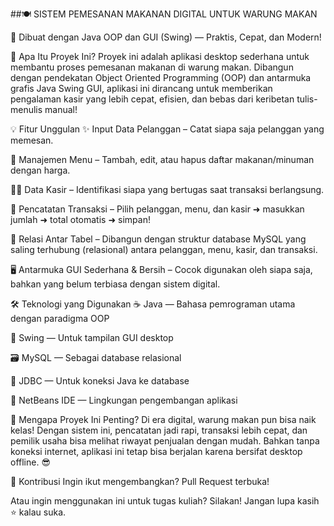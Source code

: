 ##🍽️ SISTEM PEMESANAN MAKANAN DIGITAL UNTUK WARUNG MAKAN

🧠 Dibuat dengan Java OOP dan GUI (Swing) — Praktis, Cepat, dan Modern!



🎯 Apa Itu Proyek Ini?
Proyek ini adalah aplikasi desktop sederhana untuk membantu proses pemesanan makanan di warung makan.
Dibangun dengan pendekatan Object Oriented Programming (OOP) dan antarmuka grafis Java Swing GUI, aplikasi ini dirancang untuk memberikan pengalaman kasir yang lebih cepat, efisien, dan bebas dari keribetan tulis-menulis manual!




💡 Fitur Unggulan
✨ Input Data Pelanggan – Catat siapa saja pelanggan yang memesan.

🍜 Manajemen Menu – Tambah, edit, atau hapus daftar makanan/minuman dengan harga.

👩‍💼 Data Kasir – Identifikasi siapa yang bertugas saat transaksi berlangsung.

🧾 Pencatatan Transaksi – Pilih pelanggan, menu, dan kasir ➜ masukkan jumlah ➜ total otomatis ➜ simpan!

🔗 Relasi Antar Tabel – Dibangun dengan struktur database MySQL yang saling terhubung (relasional) antara pelanggan, menu, kasir, dan transaksi.

🖥️ Antarmuka GUI Sederhana & Bersih – Cocok digunakan oleh siapa saja, bahkan yang belum terbiasa dengan sistem digital.




🛠️ Teknologi yang Digunakan
☕ Java — Bahasa pemrograman utama dengan paradigma OOP

🧱 Swing — Untuk tampilan GUI desktop

🗃️ MySQL — Sebagai database relasional

🔌 JDBC — Untuk koneksi Java ke database

🧠 NetBeans IDE — Lingkungan pengembangan aplikasi




🚀 Mengapa Proyek Ini Penting?
Di era digital, warung makan pun bisa naik kelas!
Dengan sistem ini, pencatatan jadi rapi, transaksi lebih cepat, dan pemilik usaha bisa melihat riwayat penjualan dengan mudah.
Bahkan tanpa koneksi internet, aplikasi ini tetap bisa berjalan karena bersifat desktop offline. 😎




🙌 Kontribusi
Ingin ikut mengembangkan? Pull Request terbuka!

Atau ingin menggunakan ini untuk tugas kuliah? Silakan! Jangan lupa kasih ⭐ kalau suka.
